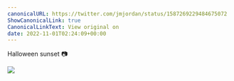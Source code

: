 ```yaml
---
canonicalURL: https://twitter.com/jmjordan/status/1587269229484675072
ShowCanonicalLink: true
CanonicalLinkText: View original on
date: 2022-11-01T02:24:09+00:00
---
```

Halloween sunset 📷

![](https://t.co/y7iMqqfVUB)